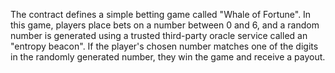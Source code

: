 The contract defines a simple betting game called "Whale of Fortune". In this game, players place bets on a number between 0 and 6, and a random number is generated using a trusted third-party oracle service called an "entropy beacon". If the player's chosen number matches one of the digits in the randomly generated number, they win the game and receive a payout.

